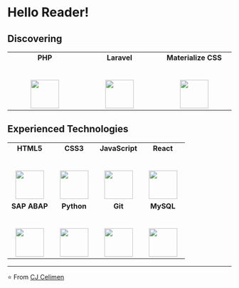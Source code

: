 # Hello Reader!

## Discovering

<table>
  <tbody>
    <tr valign="top">
      <td width="25%" align="center">
        <span><strong>PHP</strong></span><br><br><br>
        <img height="64px" src="https://upload.wikimedia.org/wikipedia/commons/thumb/2/27/PHP-logo.svg/1200px-PHP-logo.svg.png">
      </td>
      <td width="25%" align="center">
        <span><strong>Laravel</strong></span><br><br><br>
        <img height="64px" src="https://laravel.com/img/logomark.min.svg">
      </td>
      <td width="25%" align="center">
        <span><strong>Materialize CSS</strong></span><br><br><br>
        <img height="64px" src="https://encrypted-tbn0.gstatic.com/images?q=tbn:ANd9GcRR7wdKXOwKuZ5Nk7sPed0pyqArpHPzps3F-A&usqp=CAU">
      </td>
    </tr>
  </tbody>
</table>

## Experienced Technologies

<table>
  <tbody>
    <tr valign="top">
      <td width="25%" align="center">
        <span><strong>HTML5</strong></span><br><br><br>
        <img height="64px" src="https://cdn.svgporn.com/logos/html-5.svg">
      </td>
      <td width="25%" align="center">
        <span><strong>CSS3</strong></span><br><br><br>
        <img height="64px" src="https://cdn.svgporn.com/logos/css-3.svg">
      </td>
      <td width="25%" align="center">
        <span><strong>JavaScript</strong></span><br><br><br>
        <img height="64px" src="https://cdn.svgporn.com/logos/javascript.svg">
      </td>
      <td width="25%" align="center">
        <span><strong>React</strong></span><br><br><br>
        <img height="64px" src="https://cdn4.iconfinder.com/data/icons/logos-3/600/React.js_logo-512.png">
      </td>
    </tr>
    <tr valign="top">
      <td width="25%" align="center">
        <span><strong>SAP ABAP</strong></span><br><br><br>
        <img height="64px" src="https://www.freelancinggig.com/blog/wp-content/uploads/2018/09/what-is-SAP-ABAP-Programming.jpg">
      </td>
      <td width="25%" align="center">
        <span><strong>Python</strong></span><br><br><br>
        <img height="64px" src="https://cdn4.iconfinder.com/data/icons/logos-and-brands/512/267_Python_logo-128.png">
      </td>
      <td width="25%" align="center">
        <span><strong>Git</strong></span><br><br><br>
        <img height="64px" src="https://cdn.svgporn.com/logos/git-icon.svg">
      </td>
      <td width="25%" align="center">
        <span><strong>MySQL</strong></span><br><br><br>
        <img height="64px" src="https://www.vectorlogo.zone/logos/mysql/mysql-ar21.svg">
      </td>
    </tr>
  </tbody>
</table>

<hr>

⭐️ From [CJ Celimen](https://github.com/cjdcelimen) 
